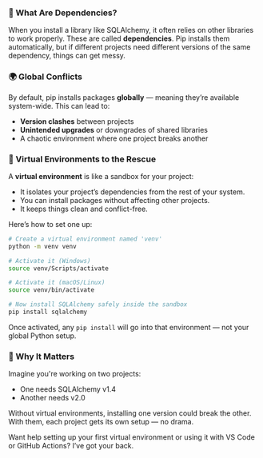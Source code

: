 
### 🧩 What Are Dependencies?
When you install a library like SQLAlchemy, it often relies on other libraries to work properly. These are called **dependencies**. Pip installs them automatically, but if different projects need different versions of the same dependency, things can get messy.

### 🌍 Global Conflicts
By default, pip installs packages **globally** — meaning they’re available system-wide. This can lead to:
- **Version clashes** between projects
- **Unintended upgrades** or downgrades of shared libraries
- A chaotic environment where one project breaks another

### 🧪 Virtual Environments to the Rescue
A **virtual environment** is like a sandbox for your project:
- It isolates your project’s dependencies from the rest of your system.
- You can install packages without affecting other projects.
- It keeps things clean and conflict-free.

Here’s how to set one up:
```bash
# Create a virtual environment named 'venv'
python -m venv venv

# Activate it (Windows)
source venv/Scripts/activate

# Activate it (macOS/Linux)
source venv/bin/activate

# Now install SQLAlchemy safely inside the sandbox
pip install sqlalchemy
```

Once activated, any `pip install` will go into that environment — not your global Python setup.

### 🧠 Why It Matters
Imagine you're working on two projects:
- One needs SQLAlchemy v1.4
- Another needs v2.0

Without virtual environments, installing one version could break the other. With them, each project gets its own setup — no drama.

Want help setting up your first virtual environment or using it with VS Code or GitHub Actions? I’ve got your back.
